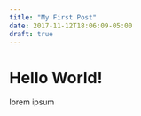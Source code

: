 ```yaml
---
title: "My First Post"
date: 2017-11-12T18:06:09-05:00
draft: true
---
```


# Hello World!

lorem ipsum
